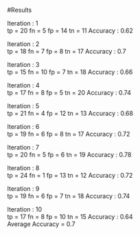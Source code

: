 
#Results

Iteration : 1   
tp = 20
fn = 5
fp = 14
tn = 11
Accuracy : 0.62  





Iteration : 2   
tp = 18
fn = 7
fp = 8
tn = 17
Accuracy : 0.7  





Iteration : 3   
tp = 15
fn = 10
fp = 7
tn = 18
Accuracy : 0.66  





Iteration : 4   
tp = 17
fn = 8
fp = 5
tn = 20
Accuracy : 0.74  





Iteration : 5   
tp = 21
fn = 4
fp = 12
tn = 13
Accuracy : 0.68  





Iteration : 6   
tp = 19
fn = 6
fp = 8
tn = 17
Accuracy : 0.72  





Iteration : 7   
tp = 20
fn = 5
fp = 6
tn = 19
Accuracy : 0.78  





Iteration : 8   
tp = 24
fn = 1
fp = 13
tn = 12
Accuracy : 0.72  





Iteration : 9   
tp = 19
fn = 6
fp = 7
tn = 18
Accuracy : 0.74  





Iteration : 10   
tp = 17
fn = 8
fp = 10
tn = 15
Accuracy : 0.64  
Average Accuracy = 0.7 
